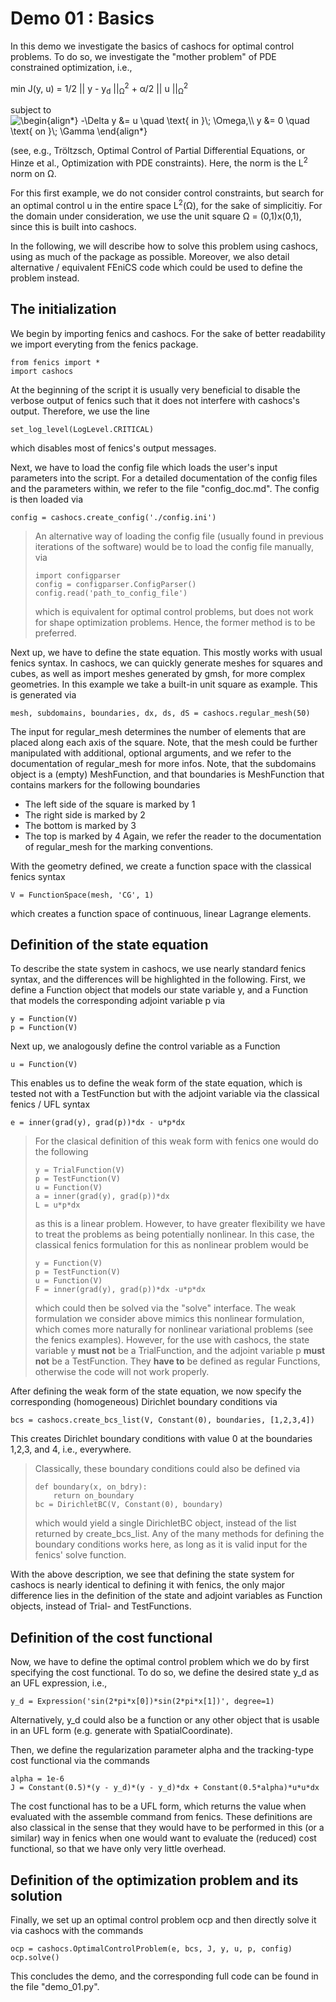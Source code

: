 Demo 01 : Basics
================

In this demo we investigate the basics of cashocs for
optimal control problems. To do so, we investigate the "mother
problem" of PDE constrained optimization, i.e.,

min J(y, u) = 1/2 || y - y<sub>d</sub> ||<sub>&Omega;</sub><sup>2</sup> + &alpha;/2  || u ||<sub>&Omega;</sub><sup>2</sup>


subject to <img src=
"https://render.githubusercontent.com/render/math?math=%5Cdisplaystyle+%5Cbegin%7Balign%2A%7D%0A-%5CDelta+y+%26%3D+u+%5Cquad+%5Ctext%7B+in+%7D%5C%3B+%5COmega%2C%5C%5C%0Ay+%26%3D+0+%5Cquad+%5Ctext%7B+on+%7D%5C%3B+%5CGamma%0A%5Cend%7Balign%2A%7D%0A"
alt="\begin{align*}
-\Delta y &= u \quad \text{ in }\; \Omega,\\
y &= 0 \quad \text{ on }\; \Gamma
\end{align*}
">


(see, e.g., Tröltzsch, Optimal Control of Partial Differential Equations,
or Hinze et al., Optimization with PDE constraints). Here,
the norm is the L<sup>2</sup> norm on &Omega;.

For this first example, we do not consider control constraints,
but search for an optimal control u in the entire space
L<sup>2</sup>(&Omega;), for the sake of simplicitiy. For
the domain under consideration, we use the unit square
&Omega; = (0,1)x(0,1), since this is built into cashocs.

In the following, we will describe how to solve this problem
using cashocs, using as much of the package as possible. Moreover,
we also detail alternative / equivalent FEniCS code which could
be used to define the problem instead.

The initialization
------------------

We begin by importing fenics and cashocs. For the sake of
better readability we import everyting from the fenics package.

    from fenics import *
    import cashocs

At the beginning of the script it is usually very beneficial
to disable the verbose output of fenics such that it does not
interfere with cashocs's output. Therefore, we use the line

    set_log_level(LogLevel.CRITICAL)

which disables most of fenics's output messages.

Next, we have to load the config file which loads the user's
input parameters into the script. For a detailed documentation
of the config files and the parameters within, we refer to
the file "config_doc.md". The config is then loaded via

    config = cashocs.create_config('./config.ini')

> An alternative way of loading the config file (usually found
> in previous iterations of the software) would be to load
> the config file manually, via
>    
>     import configparser
>     config = configparser.ConfigParser()
>     config.read('path_to_config_file')
>
> which is equivalent for optimal control problems, but does
> not work for shape optimization problems. Hence, the former
> method is to be preferred.

Next up, we have to define the state equation. This mostly
works with usual fenics syntax. In cashocs, we can quickly
generate meshes for squares and cubes, as well as import
meshes generated by gmsh, for more complex geometries. In this
example we take a built-in unit square as example. This is generated
via

    mesh, subdomains, boundaries, dx, ds, dS = cashocs.regular_mesh(50)

The input for regular_mesh determines the number of elements that
are placed along each axis of the square. Note, that the mesh could be
further manipulated with additional, optional arguments, and we
refer to the documentation of regular_mesh for more infos. Note,
that the subdomains object is a (empty) MeshFunction, and that
boundaries is MeshFunction that contains markers for the following
boundaries
- The left side of the square is marked by 1
- The right side is marked by 2
- The bottom is marked by 3
- The top is marked by 4
Again, we refer the reader to the documentation of regular_mesh
for the marking conventions.

With the geometry defined, we create a function space with the classical
fenics syntax

    V = FunctionSpace(mesh, 'CG', 1)

which creates a function space of continuous, linear Lagrange
elements.

Definition of the state equation
--------------------------------

To describe the state system in cashocs, we use nearly standard
fenics syntax, and the differences will be highlighted in the
following. First, we define a Function object that models our
state variable y, and a Function that models the corresponding
adjoint variable p via

    y = Function(V)
    p = Function(V)

Next up, we analogously define the control variable as a Function

    u = Function(V)

This enables us to define the weak form of the state equation,
which is tested not with a TestFunction but with the adjoint
variable via the classical fenics / UFL syntax

    e = inner(grad(y), grad(p))*dx - u*p*dx

> For the clasical definition of this weak form with fenics
> one would do the following
>
>     y = TrialFunction(V)
>     p = TestFunction(V)
>     u = Function(V)
>     a = inner(grad(y), grad(p))*dx
>     L = u*p*dx
>
> as this is a linear problem. However, to have greater flexibility
> we have to treat the problems as being potentially nonlinear.
> In this case, the classical fenics formulation for this as
> nonlinear problem would be
>
>     y = Function(V)
>     p = TestFunction(V)
>     u = Function(V)
>     F = inner(grad(y), grad(p))*dx -u*p*dx
>
> which could then be solved via the "solve" interface. The
> weak formulation we consider above mimics this nonlinear
> formulation, which comes more naturally for nonlinear
> variational problems (see the fenics examples). However,
> for the use with cashocs, the state variable y **must not**
> be a TrialFunction, and the adjoint variable p **must not**
> be a TestFunction. They **have to** be defined as regular
> Functions, otherwise the code will not work properly.

After defining the weak form of the state equation, we now
specify the corresponding (homogeneous) Dirichlet boundary
conditions via

    bcs = cashocs.create_bcs_list(V, Constant(0), boundaries, [1,2,3,4])

This creates Dirichlet boundary conditions with value 0 at the
boundaries 1,2,3, and 4, i.e., everywhere.

> Classically, these boundary conditions could also be defined
> via
>
>     def boundary(x, on_bdry):
>         return on_boundary
>     bc = DirichletBC(V, Constant(0), boundary)
>
> which would yield a single DirichletBC object, instead of
> the list returned by create_bcs_list. Any of the many methods for
> defining the boundary conditions works here, as long as it
> is valid input for the fenics' solve function.

With the above description, we see that defining the state system
for cashocs is nearly identical to defining it with fenics,
the only major difference lies in the definition of the state
and adjoint variables as Function objects, instead of Trial- and
TestFunctions.

Definition of the cost functional
---------------------------------

Now, we have to define the optimal control problem which we do
by first specifying the cost functional. To do so, we define the
desired state y_d as an UFL expression, i.e.,

    y_d = Expression('sin(2*pi*x[0])*sin(2*pi*x[1])', degree=1)

Alternatively, y_d could also be a function or any other object
that is usable in an UFL form (e.g. generate with SpatialCoordinate).

Then, we define the regularization parameter alpha and the tracking-type
cost functional via the commands

    alpha = 1e-6
    J = Constant(0.5)*(y - y_d)*(y - y_d)*dx + Constant(0.5*alpha)*u*u*dx

The cost functional has to be a UFL form, which returns the
value when evaluated with the assemble command from fenics.
These definitions are also classical in the sense that they
would have to be performed in this (or a similar) way in fenics
when one would want to evaluate the (reduced) cost functional,
so that we have only very little overhead.

Definition of the optimization problem and its solution
-------------------------------------------------------

Finally, we set up an optimal control problem ocp and then
directly solve it via cashocs with the commands

    ocp = cashocs.OptimalControlProblem(e, bcs, J, y, u, p, config)
    ocp.solve()

This concludes the demo, and the corresponding full code can
be found in the file "demo_01.py".
